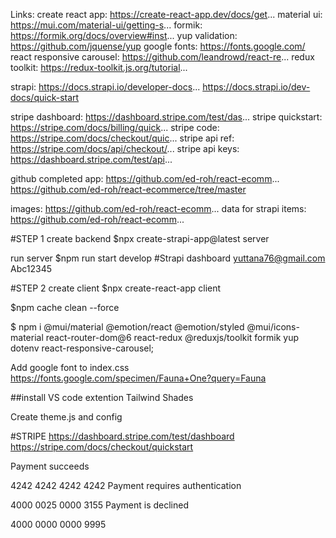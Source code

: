 Links:
create react app: https://create-react-app.dev/docs/get...
material ui: https://mui.com/material-ui/getting-s...
formik: https://formik.org/docs/overview#inst...
yup validation: https://github.com/jquense/yup
google fonts: https://fonts.google.com/
react responsive carousel: https://github.com/leandrowd/react-re...
redux toolkit: https://redux-toolkit.js.org/tutorial...

strapi: https://docs.strapi.io/developer-docs...
https://docs.strapi.io/dev-docs/quick-start

stripe dashboard: https://dashboard.stripe.com/test/das...
stripe quickstart: https://stripe.com/docs/billing/quick...
stripe code: https://stripe.com/docs/checkout/quic...
stripe api ref: https://stripe.com/docs/api/checkout/...
stripe api keys: https://dashboard.stripe.com/test/api...

github completed app: https://github.com/ed-roh/react-ecomm...
https://github.com/ed-roh/react-ecommerce/tree/master

images: https://github.com/ed-roh/react-ecomm...
data for strapi items: https://github.com/ed-roh/react-ecomm...

#STEP 1 create backend
$npx create-strapi-app@latest server

run server
$npm run start develop
#Strapi dashboard
yuttana76@gmail.com
Abc12345

#STEP 2 create client
$npx create-react-app client

$npm cache clean --force

$ npm i @mui/material @emotion/react @emotion/styled @mui/icons-material react-router-dom@6 react-redux @reduxjs/toolkit formik yup dotenv react-responsive-carousel;

Add google font to index.css
https://fonts.google.com/specimen/Fauna+One?query=Fauna

##install VS code extention
Tailwind Shades

Create theme.js and config

#STRIPE
https://dashboard.stripe.com/test/dashboard
https://stripe.com/docs/checkout/quickstart

Payment succeeds

4242 4242 4242 4242
Payment requires authentication

4000 0025 0000 3155
Payment is declined

4000 0000 0000 9995
